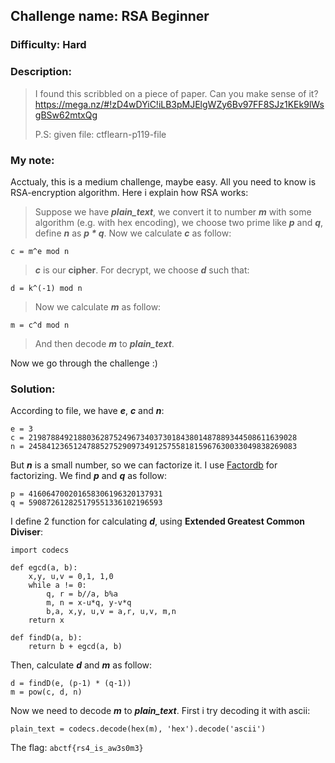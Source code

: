 ## Challenge name: RSA Beginner
### Difficulty:	Hard

### Description:
> I found this scribbled on a piece of paper. Can you make sense of it? https://mega.nz/#!zD4wDYiC!iLB3pMJElgWZy6Bv97FF8SJz1KEk9lWsgBSw62mtxQg
> 
> P.S: given file: ctflearn-p119-file

### My note:

Acctualy, this is a medium challenge, maybe easy. All you need to know is RSA-encryption algorithm. Here i explain how RSA works:

> Suppose we have ***plain_text***, we convert it to number ***m*** with some algorithm (e.g. with hex encoding), we choose two prime like ***p*** and ***q***, define ***n*** as ***p \* q***. Now we calculate ***c*** as follow:
	
	c = m^e mod n

> ***c*** is our **cipher**. For decrypt, we choose ***d*** such that:

	d = k^(-1) mod n

> Now we calculate ***m*** as follow:

	m = c^d mod n

> And then decode ***m*** to ***plain_text***.

Now we go through the challenge :)

### Solution:

According to file, we have ***e***, ***c*** and ***n***:

	e = 3
	c = 219878849218803628752496734037301843801487889344508611639028
	n = 245841236512478852752909734912575581815967630033049838269083

But ***n*** is a small number, so we can factorize it. I use [Factordb](http://factordb.com/) for factorizing. We find ***p*** and ***q*** as follow:

	p = 416064700201658306196320137931
	q = 590872612825179551336102196593

I define 2 function for calculating ***d***, using **Extended Greatest Common Diviser**:

	import codecs

	def egcd(a, b):
		x,y, u,v = 0,1, 1,0
		while a != 0:
			q, r = b//a, b%a
			m, n = x-u*q, y-v*q
			b,a, x,y, u,v = a,r, u,v, m,n
		return x

	def findD(a, b):
		return b + egcd(a, b)

Then, calculate ***d*** and ***m*** as follow:

	d = findD(e, (p-1) * (q-1))
	m = pow(c, d, n)

Now we need to decode ***m*** to ***plain_text***. First i try decoding it with ascii:

	plain_text = codecs.decode(hex(m), 'hex').decode('ascii')

The flag: `abctf{rs4_is_aw3s0m3}`